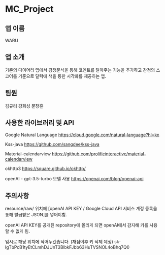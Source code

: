 # MC_Project

## 앱 이름
WARU

## 앱 소개
기존의 다이어리 앱에서 감정분석을 통해 코멘트를 달아주는 기능을 추가하고 감정의 스코어를 기준으로 달력에 색을 통한 시각화를 제공하는 앱.

## 팀원
김규리 강희성 문장훈

## 사용한 라이브러리 및 API

Google Natural Language
https://cloud.google.com/natural-language?hl=ko

Kss-java
https://github.com/sangdee/kss-java

Material-calendarview
https://github.com/prolificinteractive/material-calendarview

okhttp3
https://square.github.io/okhttp/

openAI - gpt-3.5-turbo 모델 사용
https://openai.com/blog/openai-api


## 주의사항

resource/raw/ 
위치에 [openAI API KEY / Google Cloud API 서비스 계정 등록을 통해 발급받은 JSON]를 넣어야함. 

openAI API KEY를 공개된 repository에 올리게 되면 openAI에서 감지해 키를 사용할 수 없게 됨.

임시로 해당 위치에 적어두겠습니다. (채점이후 키 삭제 예정)
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

